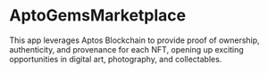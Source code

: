 # AptoGemsMarketplace
This app leverages Aptos Blockchain to provide proof of ownership, authenticity, and provenance for each NFT, opening up exciting opportunities in digital art, photography, and collectables.

